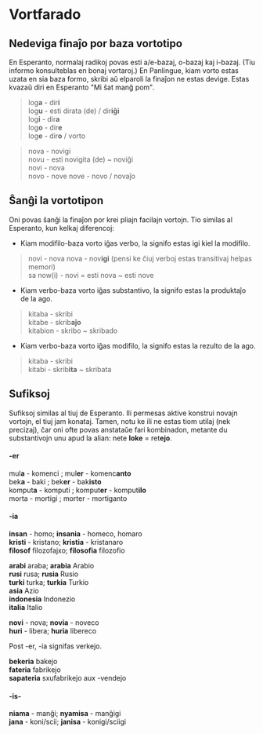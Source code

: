 # Vortfarado

## Nedeviga finaĵo por baza vortotipo

En Esperanto, normalaj radikoj povas esti a/e-bazaj, o-bazaj kaj i-bazaj. (Tiu informo konsulteblas en bonaj vortaroj.) En Panlingue, kiam vorto estas uzata en sia baza formo, skribi aŭ elparoli la finaĵon ne estas devige. Estas kvazaŭ diri en Esperanto "Mi ŝat manĝ pom".

> log**a** - dir**i**  
> log**u** - esti dirata (de) / dir**iĝi**  
> log**i** - dir**a**  
> log**o** - dir**e**  
> log**e** - dir**o** / vorto

> nova - novigi  
> novu - esti novigita (de) ~ noviĝi  
> novi - nova  
> novo - nove
> nove - novo / novaĵo  

## Ŝanĝi la vortotipon

Oni povas ŝanĝi la finaĵon por krei pliajn facilajn vortojn. Tio similas al Esperanto, kun kelkaj diferencoj:

- Kiam modifilo-baza vorto iĝas verbo, la signifo estas igi kiel la modifilo.
> novi - nova 
> nova - nov**igi** (pensi ke ĉiuj verboj estas transitivaj helpas memori)  
> sa now(i) - novi = esti nova ~ esti nove  

- Kiam verbo-baza vorto iĝas substantivo, la signifo estas la produktaĵo de la ago.
> kitaba - skribi  
> kitabe - skrib**aĵo**   
> kitabion - skribo ~ skribado  

- Kiam verbo-baza vorto iĝas modifilo, la signifo estas la rezulto de la ago.
> kitaba - skribi  
> kitabi - skrib**ita** ~ skribata  

## Sufiksoj

Sufiksoj similas al tiuj de Esperanto. Ili permesas aktive konstrui novajn vortojn, el tiuj jam konataj. Tamen, notu ke ili ne estas tiom utilaj (nek precizaj), ĉar oni ofte povas anstataŭe fari kombinadon, metante du substantivojn unu apud la alian: nete **loke** = ret**ejo**.

#### -er

mul**a** - komenci ; mul**er** - komenc**anto**  
bek**a** - baki ; bek**er** - bak**isto**  
komput**a** - komputi ; komput**er** - komput**ilo**  
morta - mortigi ; morter - mortiganto  

#### -ia

**insan** - homo; **insania** - homeco, homaro  
**kristi** - kristano; **kristia** - kristanaro  
**filosof** filozofajxo; **filosofia** filozofio

**arabi** araba; **arabia** Arabio  
**rusi** rusa; **rusia** Rusio  
**turki** turka; **turkia** Turkio  
**asia** Azio  
**indonesia** Indonezio  
**italia** Italio  

**novi** - nova; **novia** - noveco  
**huri** - libera; **huria** libereco

Post -er, -ia signifas verkejo.

**bekeria** bakejo  
**fateria** fabrikejo  
**sapateria** sxufabrikejo aux -vendejo

#### -is-

**niama** - manĝi; **nyamisa** - manĝigi  
**jana** - koni/scii; **janisa** - konigi/sciigi  


